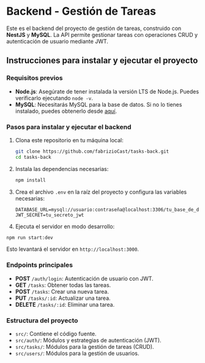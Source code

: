 # Backend - Gestión de Tareas

Este es el backend del proyecto de gestión de tareas, construido con **NestJS** y **MySQL**. La API permite gestionar tareas con operaciones CRUD y autenticación de usuario mediante JWT.

## Instrucciones para instalar y ejecutar el proyecto

### Requisitos previos

- **Node.js**: Asegúrate de tener instalada la versión LTS de Node.js. Puedes verificarlo ejecutando `node -v`.
- **MySQL**: Necesitarás MySQL para la base de datos. Si no lo tienes instalado, puedes obtenerlo desde [aquí](https://dev.mysql.com/downloads/installer/).

### Pasos para instalar y ejecutar el backend

1. Clona este repositorio en tu máquina local:

   ```bash
   git clone https://github.com/fabrizioCast/tasks-back.git
   cd tasks-back
   ```

2. Instala las dependencias necesarias:

   ```bash
   npm install
   ```

3. Crea el archivo `.env` en la raíz del proyecto y configura las variables necesarias:

   ```env
   DATABASE_URL=mysql://usuario:contraseña@localhost:3306/tu_base_de_datos
   JWT_SECRET=tu_secreto_jwt
   ```

4. Ejecuta el servidor en modo desarrollo:

```bash
npm run start:dev
```

Esto levantará el servidor en `http://localhost:3000`.

### Endpoints principales

- **POST** `/auth/login`: Autenticación de usuario con JWT.
- **GET** `/tasks`: Obtener todas las tareas.
- **POST** `/tasks`: Crear una nueva tarea.
- **PUT** `/tasks/:id`: Actualizar una tarea.
- **DELETE** `/tasks/:id`: Eliminar una tarea.

### Estructura del proyecto

- `src/`: Contiene el código fuente.
- `src/auth/`: Módulos y estrategias de autenticación (JWT).
- `src/tasks/`: Módulos para la gestión de tareas (CRUD).
- `src/users/`: Módulos para la gestión de usuarios.
